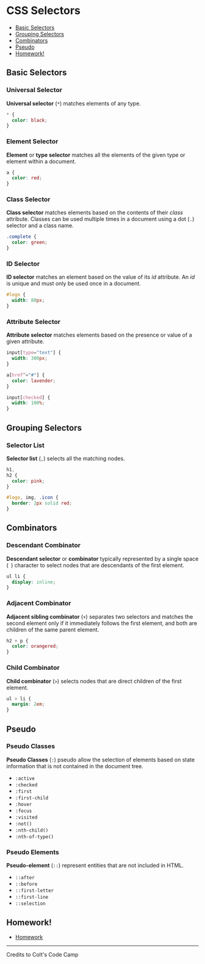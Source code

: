# CSS Selectors

- [Basic Selectors](#basic-selectors)
- [Grouping Selectors](#grouping-selectors)
- [Combinators](#combinators)
- [Pseudo](#pseudo)
- [Homework!](#homework)


## Basic Selectors

### Universal Selector

**Universal selector** (`*`) matches elements of any type.

```css
* {
  color: black;
}
```

### Element Selector

**Element** or **type selector** matches all the elements of the given type or element within a document.

```css
a {
  color: red;
}
```

### Class Selector

**Class selector** matches elements based on the contents of their _class_ attribute. Classes can be used multiple times in a document using a dot (`.`) selector and a class name.

```css
.complete {
  color: green;
}
```

### ID Selector

**ID selector** matches an element based on the value of its _id_ attribute. An _id_ is unique and must only be used once in a document.

```css
#logo {
  width: 80px;
}
```

### Attribute Selector

**Attribute selector** matches elements based on the presence or value of a given attribute.

```css
input[type="text"] {
  width: 300px;
}

a[href^="#"] {
  color: lavender;
}

input[checked] {
  width: 100%;
}
```


## Grouping Selectors

### Selector List

**Selector list** (`,`) selects all the matching nodes.

```css
h1,
h2 {
  color: pink;
}

#logo, img, .icon {
  border: 2px solid red;
}
```


## Combinators

### Descendant Combinator

**Descendant selector** or **combinator** typically represented by a single space (` `) character to select nodes that are descendants of the first element.

```css
ul li {
  display: inline;
}
```

### Adjacent Combinator

**Adjacent sibling combinator** (`+`) separates two selectors and matches the second element only if it immediately follows the first element, and both are children of the same parent element.

```css
h2 + p {
  color: orangered;
}
```

### Child Combinator

**Child combinator** (`>`) selects nodes that are direct children of the first element.

```css
ul > li {
  margin: 2em;
}
```


## Pseudo

### Pseudo Classes

**Pseudo Classes** (`:`) pseudo allow the selection of elements based on state information that is not contained in the document tree.

- `:active`
- `:checked`
- `:first`
- `:first-child`
- `:hover`
- `:focus`
- `:visited`
- `:not()`
- `:nth-child()`
- `:nth-of-type()`

### Pseudo Elements

**Pseudo-element** (`::`) represent entities that are not included in HTML.

- `::after`
- `::before`
- `::first-letter`
- `::first-line`
- `::selection`


## Homework!

- [Homework](./homework/index.html)

---

Credits to Colt's Code Camp
